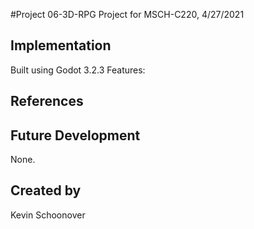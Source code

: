 #Project 06-3D-RPG
Project for MSCH-C220, 4/27/2021


## Implementation
Built using Godot 3.2.3
Features:


## References


## Future Development
None.

## Created by 
Kevin Schoonover
